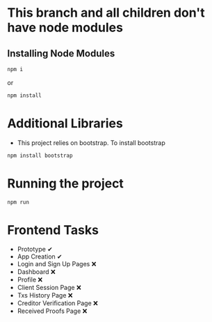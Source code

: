# This branch and all children don't have node modules
## Installing Node Modules
```sh
npm i
```
or
```sh
npm install
```

# Additional Libraries
- This project relies on bootstrap. To install bootstrap
```sh
npm install bootstrap
```

# Running the project
```sh
npm run
```

# Frontend Tasks
- Prototype ✔
- App Creation ✔
- Login and Sign Up Pages ❌
- Dashboard ❌
- Profile ❌
- Client Session Page ❌
- Txs History Page ❌
- Creditor Verification Page ❌
- Received Proofs Page ❌